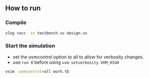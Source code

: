 ## How to run

### Compile

```bash
vlog +acc -sv testbench.sv design.sv
```

### Start the simulation

- set the uvmcontrol option to all to allow for verbosity changes.
- use `run 0` before using `uvm setverbosity UVM_HIGH`

```bash
vsim -uvmcontrol=all work.tb
```
